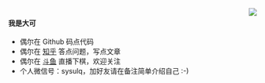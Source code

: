 <img align="right" src="https://github-readme-stats.vercel.app/api?username=hnlq715&show_icons=true&icon_color=805AD5&text_color=718096&bg_color=ffffff&hide_title=true"/>

#### 我是大可

* 偶尔在 Github 码点代码
* 偶尔在 [知乎](https://www.zhihu.com/people/muziqi) 答点问题，写点文章
* 偶尔在 [斗鱼](https://www.douyu.com/9016727) 直播下棋，欢迎关注
* 个人微信号：sysulq，加好友请在备注简单介绍自己 :-)
